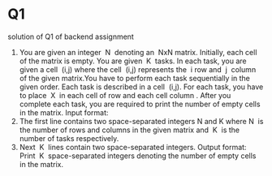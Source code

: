 # Q1
solution of Q1 of backend assignment


1. You are given an integer ​ N ​ denoting an ​ NxN​ matrix. Initially,
each cell of the matrix is empty. You are given ​ K ​ tasks. In each
task, you are given a cell ​ (i,j)​ where the cell ​ (i,j)​ represents the ​ i
row and ​ j ​ column of the given matrix.You have to perform each
task sequentially in the given order. Each task is described in a
cell ​ (i,j)​ . For each task, you have to place ​ X ​ in each cell of row
and each cell column . After you complete each task, you are
required to print the number of empty cells in the matrix.
Input format:
1. The first line contains two space-separated integers N and
K​ where ​ N ​ is the number of rows and columns in the given
matrix and ​ K ​ is the number of tasks respectively.
2. Next ​ K ​ lines contain two space-separated integers.
Output format:
Print ​ K ​ space-separated integers denoting the number of
empty cells in the matrix.
